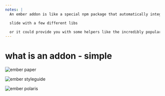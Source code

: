 ```yaml
---
notes: |
  An ember addon is like a special npm package that automatically integrates with your ember app. It can either provide some stuff that your app can make use of, like some components in the case of ember paper or any of the other component libraris out there

  slide with a few different libs

  or it could provide you with some helpers like the incredibly popular ember-truth-thelpers addon. bacically they can provide you anything that you could write in your own app.
---
```


# what is an addon - simple 

![ember paper](/ember-paper.webp) <!-- .element width="300" style="position: absolute; left: 190px;" -->

![ember styleguide](/ember-styleguide.webp) <!-- .element width="300" -->

![ember polaris](/ember-truth-helpers.webp) <!-- .element width="500" style="position: absolute; left: 190px; bottom: 160px;" -->
